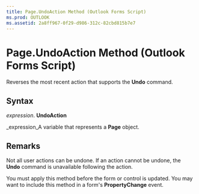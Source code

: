```yaml
---
title: Page.UndoAction Method (Outlook Forms Script)
ms.prod: OUTLOOK
ms.assetid: 2a8ff967-0f29-d986-312c-82cbd815b7e7
---
```



# Page.UndoAction Method (Outlook Forms Script)

Reverses the most recent action that supports the  **Undo** command.


## Syntax

 _expression_. **UndoAction**

 _expression_A variable that represents a  **Page** object.


## Remarks

Not all user actions can be undone. If an action cannot be undone, the  **Undo** command is unavailable following the action.

You must apply this method before the form or control is updated. You may want to include this method in a form's  **PropertyChange** event.


